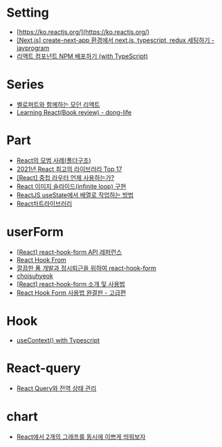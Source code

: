 # Setting
- [https://ko.reactjs.org/](https://ko.reactjs.org/)
- [[Next.js] create-next-app 환경에서 next.js, typescript, redux 세팅하기 - jayprogram](https://jayprogram.tistory.com/92)
- [리액트 컴포넌트 NPM 배포하기 (with TypeScript)](https://velog.io/@junghyeonsu/NPM-%EB%B0%B0%ED%8F%AC-%EC%96%B4%EB%A0%B5%EC%A7%80-%EC%95%8A%EC%95%84%EC%9A%94-with-%ED%85%8C%EC%98%A4-%EA%B5%AC%EA%B8%80-%EC%8A%A4%ED%94%84%EB%A6%B0%ED%8A%B8-4%EA%B8%B0)
# Series
- [벨로퍼트와 함께하는 모던 리액트](https://react.vlpt.us/)
- [Learning React(Book review) - dong-life](https://dong-life.tistory.com/100?category=1027825)

# Part
- [React의 모범 사례(폴더구조)](https://kyuhyuk.kr/article/react/2021/10/04/React-Best-Practice) 
- [2021년 React 최고의 라이브러리 Top 17](https://mmsesang.tistory.com/entry/2021%EB%85%84-React-%EC%B5%9C%EA%B3%A0%EC%9D%98-%EB%9D%BC%EC%9D%B4%EB%B8%8C%EB%9F%AC%EB%A6%AC-Top-17)
- [[React] 중첩 라우터 언제 사용하는가?](https://mygumi.tistory.com/414)
- [React 이미지 슬라이드(infinite loop) 구현](https://velog.io/@760kry/React-%EC%9D%B4%EB%AF%B8%EC%A7%80-%EC%8A%AC%EB%9D%BC%EC%9D%B4%EB%93%9Cinfinite-loop-%EA%B5%AC%ED%98%84)
- [ReactJS useState에서 배열로 작업하는 방법](https://geekconfig.com/tutorial/how-to-work-with-arrays-in-reactjs-usestate)
- [React차트라이브러리](https://ravenkim97.tistory.com/401)

# userForm
- [[React] react-hook-form API 레퍼런스](https://beomy.github.io/tech/react/react-hook-form-api-reference/)
- [React Hook From](https://wonillism.tistory.com/279#12.%20getValues)
- [깔끔한 폼 개발과 정시퇴근을 위하여 react-hook-form](https://dealicious-inc.github.io/2022/07/25/ss-studio.html)
- [choisuhyeok](https://choisuhyeok.tistory.com/category/%EB%9D%BC%EC%9D%B4%EB%B8%8C%EB%9F%AC%EB%A6%AC/React%20Hook%20Form)
- [[React] react-hook-form 소개 및 사용법](https://codiving.kr/59)
- [React Hook Form 사용법 완결판 - 고급편](https://mycodings.fly.dev/blog/2023-09-11-enhanced-tutorial-of-react-hook-form#1-useform-%ED%95%A8%EC%88%98%EC%9D%98-defaultvalues-%EC%95%8C%EC%95%84%EB%B3%B4%EA%B8%B0)

# Hook
- [useContext() with Typescript](https://dev.to/madv/usecontext-with-typescript-23ln)

# React-query
- [React Query와 전역 상태 관리](https://hong-jh.tistory.com/entry/React-Query%EC%99%80-%EC%A0%84%EC%97%AD-%EC%83%81%ED%83%9C-%EA%B4%80%EB%A6%AC)

# chart
- [React에서 2개의 그래프를 동시에 이쁘게 띄워보자](https://westofsky.tistory.com/2)

